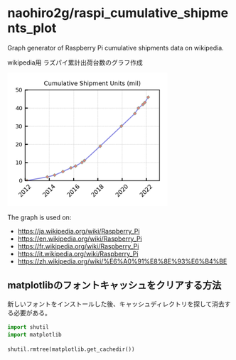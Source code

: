 # naohiro2g/raspi_cumulative_shipments_plot

Graph generator of Raspberry Pi cumulative shipments data on wikipedia.

wikipedia用 ラズパイ累計出荷台数のグラフ作成

<img src="./images/Raspberry Pi Cumulative Shipment Units.png" width="360">

The graph is used on:

- <https://ja.wikipedia.org/wiki/Raspberry_Pi>
- <https://en.wikipedia.org/wiki/Raspberry_Pi>
- <https://fr.wikipedia.org/wiki/Raspberry_Pi>
- <https://it.wikipedia.org/wiki/Raspberry_Pi>
- <https://zh.wikipedia.org/wiki/%E6%A0%91%E8%8E%93%E6%B4%BE>

## matplotlibのフォントキャッシュをクリアする方法

新しいフォントをインストールした後、キャッシュディレクトリを探して消去する必要がある。

```python
import shutil
import matplotlib

shutil.rmtree(matplotlib.get_cachedir())
```
